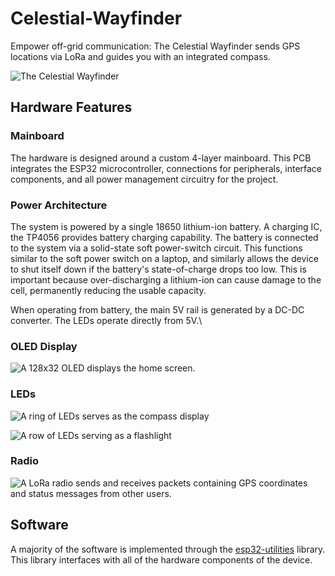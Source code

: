 # Celestial-Wayfinder

Empower off-grid communication: The Celestial Wayfinder sends GPS locations via LoRa and guides you with an integrated compass.

![The Celestial Wayfinder](https://hackster.imgix.net/uploads/attachments/1671493/_zM7FUV5gcx.blob?auto=compress%2Cformat&w=900&h=675&fit=min)

## Hardware Features

### Mainboard

The hardware is designed around a custom 4-layer mainboard. This PCB integrates the ESP32 microcontroller, connections for peripherals, interface components, and all power management circuitry for the project.

### Power Architecture

The system is powered by a single 18650 lithium-ion battery. A charging IC, the TP4056 provides battery charging capability. The battery is connected to the system via a solid-state soft power-switch circuit. This functions similar to the soft power switch on a laptop, and similarly allows the device to shut itself down if the battery's state-of-charge drops too low. This is important because over-discharging a lithium-ion can cause damage to the cell, permanently reducing the usable capacity.

When operating from battery, the main 5V rail is generated by a DC-DC converter. The LEDs operate directly from 5V.\

### OLED Display

![A 128x32 OLED displays the home screen.](https://hackster.imgix.net/uploads/attachments/1669921/oled_kk2vDHTSdD.jpg?auto=compress%2Cformat&w=740&h=555&fit=max)

### LEDs

![A ring of LEDs serves as the compass display](https://hackster.imgix.net/uploads/attachments/1669927/led_compass_0YRWSKrjx6.jpg?auto=compress%2Cformat&w=740&h=555&fit=max)

![A row of LEDs serving as a flashlight](https://hackster.imgix.net/uploads/attachments/1669945/led_flashlight_Hl6dHK2f0o.jpg?auto=compress%2Cformat&w=740&h=555&fit=max)

### Radio

![A LoRa radio sends and receives packets containing GPS coordinates and status messages from other users.](https://hackster.imgix.net/uploads/attachments/1669970/antenna_LBvCVSCt8A.jpg?auto=compress%2Cformat&w=740&h=555&fit=max)

## Software

A majority of the software is implemented through the [esp32-utilities](https://github.com/Blake-Ballew/esp32-utilities) library. This library interfaces with all of the hardware components of the device. 

